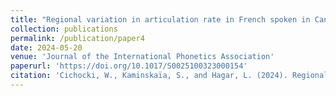 ```yaml
---
title: "Regional variation in articulation rate in French spoken in Canada"
collection: publications
permalink: /publication/paper4
date: 2024-05-20
venue: 'Journal of the International Phonetics Association'
paperurl: 'https://doi.org/10.1017/S0025100323000154'
citation: 'Cichocki, W., Kaminskaïa, S., and Hagar, L. (2024). Regional variation in articulation rate in French spoken in Canada. <i>Journal of the International Phonetics Association 51</i>(1): 126-145.'
---
```



